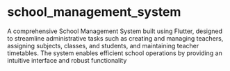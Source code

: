 # school_management_system
A comprehensive School Management System built using Flutter, designed to streamline administrative tasks such as creating and managing teachers, assigning subjects, classes, and students, and maintaining teacher timetables. The system enables efficient school operations by providing an intuitive interface and robust functionality 
